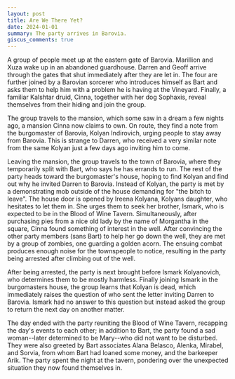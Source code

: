 ```yaml
---
layout: post
title: Are We There Yet?
date: 2024-01-01
summary: The party arrives in Barovia.
giscus_comments: true
---
```


A group of people meet up at the eastern gate of Barovia. Marillion and Xuza wake up in an abandoned guardhouse. Darren and Geoff arrive through the gates that shut immediately after they are let in. The four are further joined by a Barovian sorcerer who introduces himself as Bart and asks them to help him with a problem he is having at the Vineyard. Finally, a familiar Kalshtar druid, Cinna, together with her dog Sophaxis, reveal themselves from their hiding and join the group.

The group travels to the mansion, which some saw in a dream a few nights ago, a mansion Cinna now claims to own. On route, they find a note from the burgomaster of Barovia, Kolyan Indirovich, urging people to stay away from Barovia. This is strange to Darren, who received a very similar note from the same Kolyan just a few days ago inviting him to come.

Leaving the mansion, the group travels to the town of Barovia, where they temporarily split with Bart, who says he has errands to run. The rest of the party heads toward the burgomaster's house, hoping to find Kolyan and find out why he invited Darren to Barovia. Instead of Kolyan, the party is met by a demonstrating mob outside of the house demanding for "the bitch to leave". The house door is opened by Ireena Kolyana, Kolyans daughter, who hesitates to let them in. She urges them to seek her brother, Ismark, who is expected to be in the Blood of Wine Tavern. Simultaneously, after purchasing pies from a nice old lady by the name of Morgantha in the square, Cinna found something of interest in the well. After convincing the other party members (sans Bart) to help her go down the well, they are met by a group of zombies, one guarding a golden acorn. The ensuing combat produces enough noise for the townspeople to notice, resulting in the party being arrested after climbing out of the well.

After being arrested, the party is next brought before Ismark Kol­yanovich, who determines them to be mostly harmless.
Finally joining Ismark in the burgomasters house, the group learns that Kolyan is dead, which immediately raises the question of
who sent the letter inviting Darren to Barovia. Ismark had no answer to this question but instead asked the group to return the next day on another matter.

The day ended with the party reuniting the Blood of Wine Tavern, recapping the day's events to each other; in addition to Bart, the party found a sad woman--later determined to be Mary--who did not want to be disturbed. They were also greeted by Bart associates Alana Belasco, Alenka, Mirabel, and Sorvia, from whom Bart had loaned some money, and the barkeeper Arik. The party spent the night at the tavern, pondering over the unexpected situation they now found themselves in.
